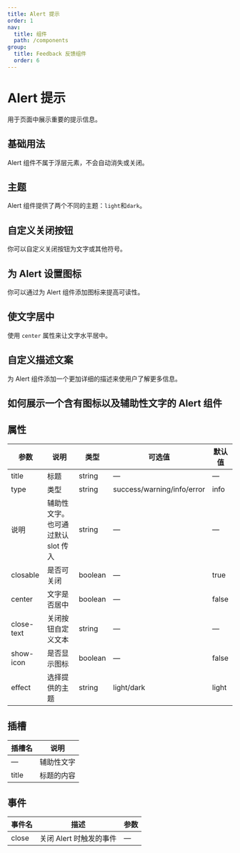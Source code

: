 ```yaml
---
title: Alert 提示
order: 1
nav:
  title: 组件
  path: /components
group:
  title: Feedback 反馈组件
  order: 6
---
```

# Alert 提示

用于页面中展示重要的提示信息。

## 基础用法

Alert 组件不属于浮层元素，不会自动消失或关闭。

<code src="./demos/basic.tsx" title=" " description="Alert 组件提供四种类型，由 `type` 属性指定，默认值为 `info`。"></code>

## 主题

Alert 组件提供了两个不同的主题：`light`和`dark`。

<code src="./demos/theme.tsx" title=" " description="通过设置`effect`属性来改变主题，默认为`light`。"></code>

## 自定义关闭按钮

你可以自定义关闭按钮为文字或其他符号。

<code src="./demos/close-button.tsx" title=" " description="你可以设置 Alert 组件是否为可关闭状态， 关闭按钮的内容以及关闭时的回调函数同样可以定制。 `closable` 属性决定 Alert 组件是否可关闭， 该属性接受一个 `Boolean`，默认为 `false`。 你可以设置 `close-text` 属性来代替右侧的关闭图标， 需要注意的是 `close-text` 必须是一个字符串。 当 Alert 组件被关闭时会触发 `close` 事件。"></code>

## 为 Alert 设置图标

你可以通过为 Alert 组件添加图标来提高可读性。

<code src="./demos/icon.tsx" title=" " description="通过设置 `show-icon` 属性来显示 Alert 的 icon，这能更有效地向用户展示你的显示意图。"></code>

## 使文字居中

使用 `center` 属性来让文字水平居中。

<code src="./demos/center.tsx" ></code>

## 自定义描述文案

为 Alert 组件添加一个更加详细的描述来使用户了解更多信息。

<code src="./demos/description.tsx" title=" " description="除了必填的 `title` 属性外，你可以设置 `description` 属性来帮助你更好地介绍，我们称之为辅助性文字。 辅助性文字只能存放文本内容，当内容超出长度限制时会自动换行显示。"></code>

## 如何展示一个含有图标以及辅助性文字的 Alert 组件

<code src="./demos/icon-description.tsx" title=" " description="在最后, 这是一个带有图标和描述的例子。"></code>

## 属性

| 参数         | 说明                    | 类型      | 可选值                        | 默认值   |
| ---------- | --------------------- | ------- | -------------------------- | ----- |
| title      | 标题                    | string  | —                          | —     |
| type       | 类型                    | string  | success/warning/info/error | info  |
| 说明         | 辅助性文字。 也可通过默认 slot 传入 | string  | —                          | —     |
| closable   | 是否可关闭                 | boolean | —                          | true  |
| center     | 文字是否居中                | boolean | —                          | false |
| close-text | 关闭按钮自定义文本             | string  | —                          | —     |
| show-icon  | 是否显示图标                | boolean | —                          | false |
| effect     | 选择提供的主题               | string  | light/dark                 | light |

## 插槽

| 插槽名   | 说明    |
| ----- | ----- |
| —     | 辅助性文字 |
| title | 标题的内容 |

## 事件

| 事件名   | 描述              | 参数 |
| ----- | --------------- | -- |
| close | 关闭 Alert 时触发的事件 | —  |

<style lang="scss">
.example-showcase {
  .el-alert {
    margin: 20px 0 0;
    &:first-child {
      margin: 0
    }
  }
}
</style>
